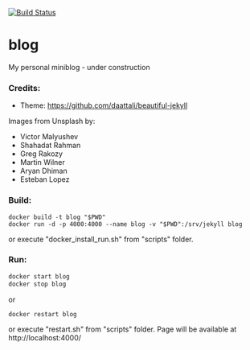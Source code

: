 [![Build Status](https://travis-ci.org/dawidkotarba/blog.svg?branch=master)](https://travis-ci.org/dawidkotarba/blog)

# blog
My personal miniblog - under construction

### Credits:
- Theme: https://github.com/daattali/beautiful-jekyll

Images from Unsplash by:
- Victor Malyushev
- Shahadat Rahman
- Greg Rakozy
- Martin Wilner
- Aryan Dhiman
- Esteban Lopez

### Build:
```
docker build -t blog "$PWD"
docker run -d -p 4000:4000 --name blog -v "$PWD":/srv/jekyll blog
```

or execute "docker_install_run.sh" from "scripts" folder.

### Run:
```bash
docker start blog
docker stop blog
```
or
```bash
docker restart blog
```

or execute "restart.sh" from "scripts" folder.
Page will be available at http://localhost:4000/